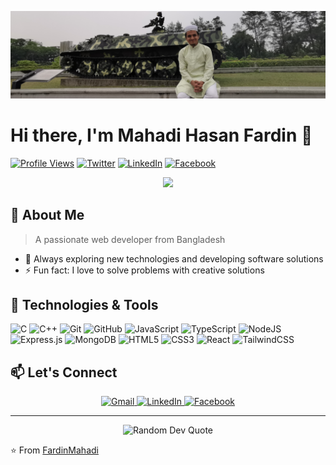 <!-- Banner Image -->
![Mahadi Hasan Fardin's Banner](https://github.com/FardinMahadi/FardinMahadi/blob/main/banner.jpg)

# Hi there, I'm Mahadi Hasan Fardin 👋

[![Profile Views](https://komarev.com/ghpvc/?username=fardinmahadi&label=Profile%20views&color=0e75b6&style=flat)](https://github.com/FardinMahadi)
[![Twitter](https://img.shields.io/badge/Twitter-%231DA1F2.svg?logo=Twitter&logoColor=white)](https://twitter.com/@h73886191_hasan)
[![LinkedIn](https://img.shields.io/badge/LinkedIn-%230077B5.svg?logo=linkedin&logoColor=white)](https://linkedin.com/in/mahadi-hasan-fardin)
[![Facebook](https://img.shields.io/badge/Facebook-%231877F2.svg?logo=Facebook&logoColor=white)](https://fb.com/mahadihasanfardin2)

<div align="center">
  <img src="https://readme-typing-svg.herokuapp.com/?lines=Passionate+Web+Developer;MERN+Stack+Enthusiast;Always+learning+new+things&font=Fira%20Code&center=true&width=440&height=45&color=f75c7e&vCenter=true&size=22">
</div>

## 💫 About Me

> A passionate web developer from Bangladesh

- 🚀 Always exploring new technologies and developing software solutions
- ⚡ Fun fact: I love to solve problems with creative solutions

## 🔧 Technologies & Tools

![C](https://img.shields.io/badge/c-%2300599C.svg?style=for-the-badge&logo=c&logoColor=white)
![C++](https://img.shields.io/badge/c++-%2300599C.svg?style=for-the-badge&logo=c%2B%2B&logoColor=white)
![Git](https://img.shields.io/badge/git-%23F05033.svg?style=for-the-badge&logo=git&logoColor=white)
![GitHub](https://img.shields.io/badge/github-%23121011.svg?style=for-the-badge&logo=github&logoColor=white)
![JavaScript](https://img.shields.io/badge/javascript-%23323330.svg?style=for-the-badge&logo=javascript&logoColor=%23F7DF1E)
![TypeScript](https://img.shields.io/badge/typescript-%23007ACC.svg?style=for-the-badge&logo=typescript&logoColor=white)
![NodeJS](https://img.shields.io/badge/node.js-6DA55F?style=for-the-badge&logo=node.js&logoColor=white)
![Express.js](https://img.shields.io/badge/express.js-%23404d59.svg?style=for-the-badge&logo=express&logoColor=%2361DAFB)
![MongoDB](https://img.shields.io/badge/MongoDB-%234ea94b.svg?style=for-the-badge&logo=mongodb&logoColor=white)
![HTML5](https://img.shields.io/badge/html5-%23E34F26.svg?style=for-the-badge&logo=html5&logoColor=white)
![CSS3](https://img.shields.io/badge/css3-%231572B6.svg?style=for-the-badge&logo=css3&logoColor=white)
![React](https://img.shields.io/badge/react-%2320232a.svg?style=for-the-badge&logo=react&logoColor=%2361DAFB)
![TailwindCSS](https://img.shields.io/badge/tailwindcss-%2338B2AC.svg?style=for-the-badge&logo=tailwind-css&logoColor=white)

## 📫 Let's Connect

<div align="center">
  <a href="mailto:mahadihasanfardin2015@gmail.com">
    <img src="https://img.shields.io/badge/Gmail-D14836?style=for-the-badge&logo=gmail&logoColor=white" alt="Gmail"/>
  </a>
  <a href="https://linkedin.com/in/mahadi-hasan-fardin">
    <img src="https://img.shields.io/badge/LinkedIn-0077B5?style=for-the-badge&logo=linkedin&logoColor=white" alt="LinkedIn"/>
  </a>
  <a href="https://fb.com/mahadihasanfardin2">
    <img src="https://img.shields.io/badge/Facebook-1877F2?style=for-the-badge&logo=facebook&logoColor=white" alt="Facebook"/>
  </a>
</div>

---

<div align="center">
  <img src="https://quotes-github-readme.vercel.app/api?type=horizontal&theme=radical" alt="Random Dev Quote"/>
</div>

⭐️ From [FardinMahadi](https://github.com/FardinMahadi)

